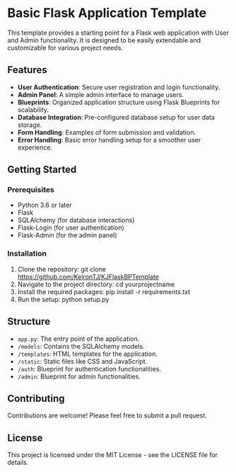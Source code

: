
# Basic Flask Application Template

This template provides a starting point for a Flask web application with User and Admin functionality. It is designed to be easily extendable and customizable for various project needs.

## Features

- **User Authentication**: Secure user registration and login functionality.
- **Admin Panel**: A simple admin interface to manage users.
- **Blueprints**: Organized application structure using Flask Blueprints for scalability.
- **Database Integration**: Pre-configured database setup for user data storage.
- **Form Handling**: Examples of form submission and validation.
- **Error Handling**: Basic error handling setup for a smoother user experience.

## Getting Started

### Prerequisites

- Python 3.6 or later
- Flask
- SQLAlchemy (for database interactions)
- Flask-Login (for user authentication)
- Flask-Admin (for the admin panel)

### Installation

1. Clone the repository: git clone https://github.com/KeironTJ/KJFlaskBPTemplate
2. Navigate to the project directory: cd yourprojectname
3. Install the required packages: pip install -r requirements.txt
4. Run the setup: python setup.py

## Structure

- `app.py`: The entry point of the application.
- `/models`: Contains the SQLAlchemy models.
- `/templates`: HTML templates for the application.
- `/static`: Static files like CSS and JavaScript.
- `/auth`: Blueprint for authentication functionalities.
- `/admin`: Blueprint for admin functionalities.

## Contributing

Contributions are welcome! Please feel free to submit a pull request.

## License

This project is licensed under the MIT License - see the LICENSE file for details.